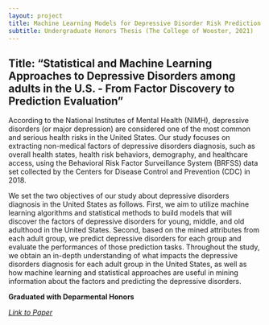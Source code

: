 ```yaml
---
layout: project
title: Machine Learning Models for Depressive Disorder Risk Prediction
subtitle: Undergraduate Honors Thesis (The College of Wooster, 2021)
---
```


## Title: “Statistical and Machine Learning Approaches to Depressive Disorders among adults in the U.S. - From Factor Discovery to Prediction Evaluation”

According to the National Institutes of Mental Health (NIMH), depressive disorders (or major depression) are considered one of the most common and serious health risks in the United States. Our study focuses on extracting non-medical factors of depressive disorders diagnosis, such as overall health states, health risk behaviors, demography, and healthcare access, using the Behavioral Risk Factor Surveillance System (BRFSS) data set collected by the Centers for Disease Control and Prevention (CDC) in 2018.

We set the two objectives of our study about depressive disorders diagnosis in the United States as follows. First, we aim to utilize machine learning algorithms and statistical methods to build models that will discover the factors of depressive disorders for young, middle, and old adulthood in the United States. Second, based on the mined attributes from each adult group, we predict depressive disorders for each group and evaluate the performances of those prediction tasks. Throughout the study, we obtain an in-depth understanding of what impacts the depressive disorders diagnosis for each adult group in the United States, as well as how machine learning and statistical approaches are useful in mining information about the factors and predicting the depressive disorders.



**Graduated with Deparmental Honors**

[*Link to Paper*](https://openworks.wooster.edu/independentstudy/9436/)